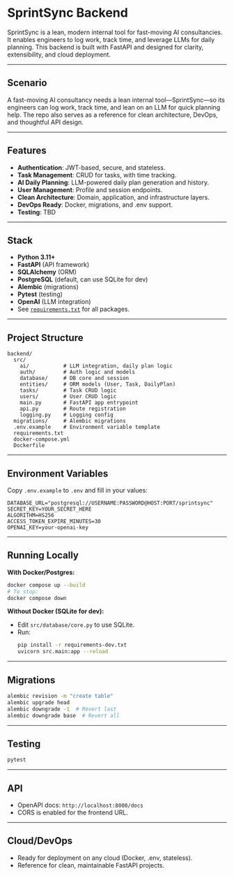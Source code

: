 # SprintSync Backend

SprintSync is a lean, modern internal tool for fast-moving AI consultancies. It enables engineers to log work, track time, and leverage LLMs for daily planning. This backend is built with FastAPI and designed for clarity, extensibility, and cloud deployment.

---

## Scenario

A fast-moving AI consultancy needs a lean internal tool—SprintSync—so its engineers can log work, track time, and lean on an LLM for quick planning help. The repo also serves as a reference for clean architecture, DevOps, and thoughtful API design.

---

## Features

- **Authentication**: JWT-based, secure, and stateless.
- **Task Management**: CRUD for tasks, with time tracking.
- **AI Daily Planning**: LLM-powered daily plan generation and history.
- **User Management**: Profile and session endpoints.
- **Clean Architecture**: Domain, application, and infrastructure layers.
- **DevOps Ready**: Docker, migrations, and .env support.
- **Testing**: TBD

---

## Stack

- **Python 3.11+**
- **FastAPI** (API framework)
- **SQLAlchemy** (ORM)
- **PostgreSQL** (default, can use SQLite for dev)
- **Alembic** (migrations)
- **Pytest** (testing)
- **OpenAI** (LLM integration)
- See [`requirements.txt`](./requirements.txt) for all packages.

---

## Project Structure

```
backend/
  src/
    ai/           # LLM integration, daily plan logic
    auth/         # Auth logic and models
    database/     # DB core and session
    entities/     # ORM models (User, Task, DailyPlan)
    tasks/        # Task CRUD logic
    users/        # User CRUD logic
    main.py       # FastAPI app entrypoint
    api.py        # Route registration
    logging.py    # Logging config
  migrations/     # Alembic migrations
  .env.example    # Environment variable template
  requirements.txt
  docker-compose.yml
  Dockerfile
```

---

## Environment Variables

Copy `.env.example` to `.env` and fill in your values:

```env
DATABASE_URL="postgresql://USERNAME:PASSWORD@HOST:PORT/sprintsync"
SECRET_KEY=YOUR_SECRET_HERE
ALGORITHM=HS256
ACCESS_TOKEN_EXPIRE_MINUTES=30
OPENAI_KEY=your-openai-key
```

---

## Running Locally

**With Docker/Postgres:**

```sh
docker compose up --build
# To stop:
docker compose down
```

**Without Docker (SQLite for dev):**

- Edit `src/database/core.py` to use SQLite.
- Run:
  ```sh
  pip install -r requirements-dev.txt
  uvicorn src.main:app --reload
  ```

---

## Migrations

```sh
alembic revision -m "create table"
alembic upgrade head
alembic downgrade -1  # Revert last
alembic downgrade base  # Revert all
```

---

## Testing

```sh
pytest
```

---

## API

- OpenAPI docs: `http://localhost:8000/docs`
- CORS is enabled for the frontend URL.

---

## Cloud/DevOps

- Ready for deployment on any cloud (Docker, .env, stateless).
- Reference for clean, maintainable FastAPI projects.
